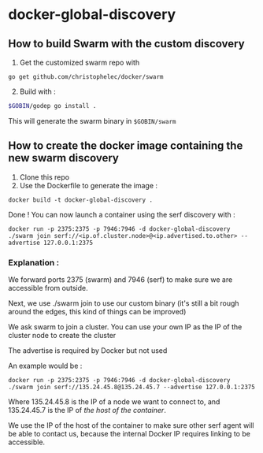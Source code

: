 # docker-global-discovery

## How to build Swarm with the custom discovery

1. Get the customized swarm repo with 
  ```
  go get github.com/christophelec/docker/swarm
  ``` 

2. Build with : 
  ``` bash
  $GOBIN/godep go install .
  ```

This will generate the swarm binary in ```$GOBIN/swarm```

## How to create the docker image containing the new swarm discovery

1. Clone this repo
2. Use the Dockerfile to generate the image :
  ```
  docker build -t docker-global-discovery .
  ```
Done ! You can now launch a container using the serf discovery with :
```
docker run -p 2375:2375 -p 7946:7946 -d docker-global-discovery ./swarm join serf://<ip.of.cluster.node>@<ip.advertised.to.other> --advertise 127.0.0.1:2375
```

### Explanation :

We forward ports 2375 (swarm) and 7946 (serf) to make sure we are accessible from outside.

Next, we use ./swarm join to use our custom binary (it's still a bit rough around the edges, this kind of things can be improved)

We ask swarm to join a cluster. You can use your own IP as the IP of the cluster node to create the cluster

The advertise is required by Docker but not used

An example would be :

```
docker run -p 2375:2375 -p 7946:7946 -d docker-global-discovery ./swarm join serf://135.24.45.8@135.24.45.7 --advertise 127.0.0.1:2375
```

Where 135.24.45.8 is the IP of a node we want to connect to, and 135.24.45.7 is the IP of *the host of the container*.

We use the IP of the host of the container to make sure other serf agent will be able to contact us, because the internal Docker IP requires linking to be accessible.

